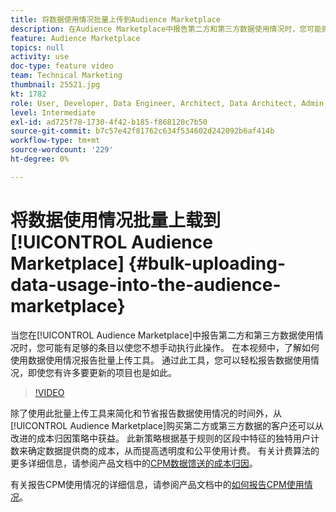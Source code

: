 ```yaml
---
title: 将数据使用情况批量上传到Audience Marketplace
description: 在Audience Marketplace中报告第二方和第三方数据使用情况时，您可能拥有足够的条目以使您不希望手动执行此操作。 在本视频中，您将了解如何使用数据使用情况报告批量上传工具，以便能够轻松报告数据使用情况，即使您有许多项目要更新。
feature: Audience Marketplace
topics: null
activity: use
doc-type: feature video
team: Technical Marketing
thumbnail: 25521.jpg
kt: 1782
role: User, Developer, Data Engineer, Architect, Data Architect, Admin, Leader
level: Intermediate
exl-id: ad725f78-1730-4f42-b185-f868120c7b50
source-git-commit: b7c57e42f81762c634f534602d242092b6af414b
workflow-type: tm+mt
source-wordcount: '229'
ht-degree: 0%

---
```


# 将数据使用情况批量上载到[!UICONTROL Audience Marketplace] {#bulk-uploading-data-usage-into-the-audience-marketplace}

当您在[!UICONTROL Audience Marketplace]中报告第二方和第三方数据使用情况时，您可能有足够的条目以使您不想手动执行此操作。 在本视频中，了解如何使用数据使用情况报告批量上传工具。 通过此工具，您可以轻松报告数据使用情况，即使您有许多要更新的项目也是如此。

>[!VIDEO](https://video.tv.adobe.com/v/25521/?quality=12)

除了使用此批量上传工具来简化和节省报告数据使用情况的时间外，从[!UICONTROL Audience Marketplace]购买第二方或第三方数据的客户还可以从改进的成本归因策略中获益。 此新策略根据基于规则的区段中特征的独特用户计数来确定数据提供商的成本，从而提高透明度和公平使用计费。
有关计费算法的更多详细信息，请参阅产品文档中的[CPM数据馈送的成本归因](https://experiencecloud.adobe.com/resources/help/zh_CN/aam/marketplace_cpm_billing.html)。

有关报告CPM使用情况的详细信息，请参阅产品文档中的[如何报告CPM使用情况](https://experiencecloud.adobe.com/resources/help/zh_CN/aam/t_marketplace_report_cpm_usage.html)。
